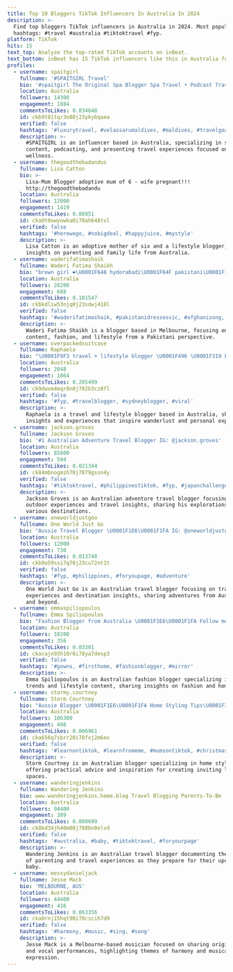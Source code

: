 ```yaml
---
title: Top 10 Bloggers TikTok Influencers In Australia In 2024
description: >-
  Find top bloggers TikTok influencers in Australia in 2024. Most popular
  hashtags: #travel #australia #tiktoktravel #fyp.
platform: TikTok
hits: 15
text_top: Analyze the top-rated TikTok accounts on inBeat.
text_bottom: inBeat has 15 TikTok influencers like this in Australia for you to contact.
profiles:
  - username: spaitgirl
    fullname: '#SPAITGIRL Travel'
    bio: '#spaitgirl The Original Spa Blogger Spa Travel • Podcast Travel Presenter'
    location: Australia
    followers: 14300
    engagement: 1884
    commentsToLikes: 0.834648
    id: ckb9t81tqr3o80j23ykybqaea
    verified: false
    hashtags: '#luxurytravel, #velassarumaldives, #maldives, #travelgoals'
    description: >-
      #SPAITGIRL is an influencer based in Australia, specializing in spa travel
      content, podcasting, and presenting travel experiences focused on luxury
      wellness.
  - username: thegoodthebadandus
    fullname: Lisa Catton
    bio: >-
      Lisa-Mum Blogger adoptive mum of 6 - wife pregnant!!!
      http://thegoodthebadandu
    location: Australia
    followers: 12000
    engagement: 1419
    commentsToLikes: 0.08951
    id: cka0t8owyowka0i78ah648tvl
    verified: false
    hashtags: '#herewego, #nobigdeal, #happyjuice, #mystyle'
    description: >-
      Lisa Catton is an adoptive mother of six and a lifestyle blogger, sharing
      insights on parenting and family life from Australia.
  - username: waderifatimashaik
    fullname: Waderi Fatima Shaikh
    bio: "brown girl ❤️\U0001F648 hyderabadi\U0001F64F pakistani\U0001F1F5\U0001F1F0Melbourne\U0001F1E6\U0001F1FA #blogger ❤️\U0001F932\U0001F3FB"
    location: Australia
    followers: 28200
    engagement: 688
    commentsToLikes: 0.101547
    id: ckbkdliw53njq0j23sdwj418l
    verified: false
    hashtags: '#waderifatimashaik, #pakistanidressesvic, #afghanisong, #pakistanidresses'
    description: >-
      Waderi Fatima Shaikh is a blogger based in Melbourne, focusing on cultural
      content, fashion, and lifestyle from a Pakistani perspective.
  - username: overpackedsuitcase
    fullname: Raphaela
    bio: "\U0001F9F3 travel + lifestyle blogger \U0001F496 \U0001F319 Follow me on IG: @overpackedsuitcase"
    location: Australia
    followers: 2048
    engagement: 1064
    commentsToLikes: 0.205499
    id: ck9dwvm4mqr8n0j782b3cz8fl
    verified: false
    hashtags: '#fyp, #travelblogger, #sydneyblogger, #viral'
    description: >-
      Raphaela is a travel and lifestyle blogger based in Australia, sharing
      insights and experiences that inspire wanderlust and personal exploration.
  - username: jackson.groves
    fullname: Jackson Groves
    bio: '#1 Australian Adventure Travel Blogger IG: @jackson.groves'
    location: Australia
    followers: 85800
    engagement: 594
    commentsToLikes: 0.021344
    id: ck84mbnogmzh70j7879gssn4y
    verified: false
    hashtags: '#tiktoktravel, #philippinestiktok, #fyp, #japanchallenge'
    description: >-
      Jackson Groves is an Australian adventure travel blogger focusing on
      outdoor experiences and travel insights, sharing his explorations across
      various destinations.
  - username: oneworldjustgoo
    fullname: One World Just Go
    bio: "Aussie Travel Blogger \U0001F1E6\U0001F1FA IG: @oneworldjustgo"
    location: Australia
    followers: 12000
    engagement: 730
    commentsToLikes: 0.013748
    id: ckb9o59ssi7q70j23cu72nt1t
    verified: false
    hashtags: '#fyp, #philippines, #foryoupage, #adventure'
    description: >-
      One World Just Go is an Australian travel blogger focusing on travel
      experiences and destination insights, sharing adventures from Australia
      and beyond.
  - username: emmaspiliopoulos
    fullname: Emma Spiliopoulos
    bio: "Fashion Blogger from Australia \U0001F1E6\U0001F1FA Follow me on Instagram ✨"
    location: Australia
    followers: 10200
    engagement: 356
    commentsToLikes: 0.03301
    id: ckacajn93h10r0i78ya7desp3
    verified: false
    hashtags: '#gowns, #firsthome, #fashionblogger, #mirror'
    description: >-
      Emma Spiliopoulos is an Australian fashion blogger specializing in style
      trends and lifestyle content, sharing insights on fashion and home décor.
  - username: stormy.courtney
    fullname: Storm Courtney
    bio: "Aussie Blogger \U0001F1E6\U0001F1FA Home Styling Tips\U0001F3E1 Follow me on Instagram \U0001F446\U0001F3FC"
    location: Australia
    followers: 106300
    engagement: 498
    commentsToLikes: 0.006961
    id: cka656q7sbrr20i78fxj2m6ex
    verified: false
    hashtags: '#learnontiktok, #learnfromeme, #mumsontiktok, #christmastreedecor'
    description: >-
      Storm Courtney is an Australian blogger specializing in home styling tips,
      offering practical advice and inspiration for creating inviting living
      spaces.
  - username: wanderingjenkins
    fullname: Wandering Jenkins
    bio: www.wanderingjenkins.home.blog Travel Blogging Parents-To-Be
    location: Australia
    followers: 94400
    engagement: 389
    commentsToLikes: 0.009699
    id: ck8kd34jh40m80j788bn0elvd
    verified: false
    hashtags: '#australia, #baby, #tiktoktravel, #foryourpage'
    description: >-
      Wandering Jenkins is an Australian travel blogger documenting the journey
      of parenting and travel experiences as they prepare for their upcoming
      baby.
  - username: messydanieljack
    fullname: Jesse Mack
    bio: 'MELBOURNE, AUS'
    location: Australia
    followers: 44400
    engagement: 416
    commentsToLikes: 0.063356
    id: cka0rnj15hqt90i78cscih7d9
    verified: false
    hashtags: '#harmony, #music, #sing, #song'
    description: >-
      Jesse Mack is a Melbourne-based musician focused on sharing original songs
      and vocal performances, highlighting themes of harmony and musical
      expression.
---
```



